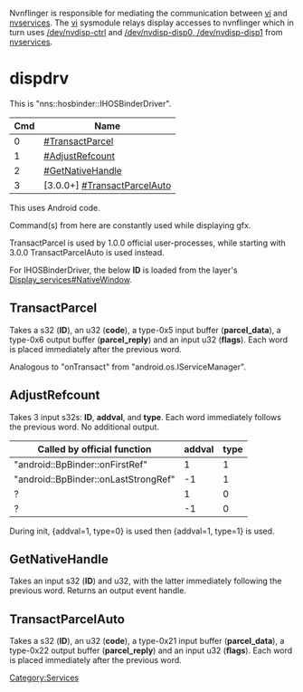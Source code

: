 Nvnflinger is responsible for mediating the communication between
[vi](Display%20services.md "wikilink") and
[nvservices](NV%20services.md "wikilink"). The
[vi](Display%20services.md "wikilink") sysmodule relays display accesses
to nvnflinger which in turn uses
[/dev/nvdisp-ctrl](NV%20services#.2Fdev.2Fnvdisp-ctrl.md##.2Fdev.2Fnvdisp-ctrl "wikilink")
and [/dev/nvdisp-disp0,
/dev/nvdisp-disp1](NV%20services#.2Fdev.2Fnvdisp-disp0.2C%20.2Fdev.2Fnvdisp-disp1.md##.2Fdev.2Fnvdisp-disp0.2C_.2Fdev.2Fnvdisp-disp1 "wikilink")
from [nvservices](NV%20services.md "wikilink").

# dispdrv

This is
"nns::hosbinder::IHOSBinderDriver".

| Cmd | Name                                                              |
| --- | ----------------------------------------------------------------- |
| 0   | [\#TransactParcel](#TransactParcel "wikilink")                    |
| 1   | [\#AdjustRefcount](#AdjustRefcount "wikilink")                    |
| 2   | [\#GetNativeHandle](#GetNativeHandle "wikilink")                  |
| 3   | \[3.0.0+\] [\#TransactParcelAuto](#TransactParcelAuto "wikilink") |

This uses Android code.

Command(s) from here are constantly used while displaying gfx.

TransactParcel is used by 1.0.0 official user-processes, while starting
with 3.0.0 TransactParcelAuto is used instead.

For IHOSBinderDriver, the below **ID** is loaded from the layer's
[Display\_services\#NativeWindow](Display%20services#NativeWindow.md##NativeWindow "wikilink").

## TransactParcel

Takes a s32 (**ID**), an u32 (**code**), a type-0x5 input buffer
(**parcel\_data**), a type-0x6 output buffer (**parcel\_reply**) and an
input u32 (**flags**). Each word is placed immediately after the
previous word.

Analogous to "onTransact" from "android.os.IServiceManager".

## AdjustRefcount

Takes 3 input s32s: **ID**, **addval**, and **type**. Each word
immediately follows the previous word. No additional output.

| Called by official function          | addval | type |
| ------------------------------------ | ------ | ---- |
| "android::BpBinder::onFirstRef"      | 1      | 1    |
| "android::BpBinder::onLastStrongRef" | \-1    | 1    |
| ?                                    | 1      | 0    |
| ?                                    | \-1    | 0    |

During init, {addval=1, type=0} is used then {addval=1, type=1} is used.

## GetNativeHandle

Takes an input s32 (**ID**) and u32, with the latter immediately
following the previous word. Returns an output event handle.

## TransactParcelAuto

Takes a s32 (**ID**), an u32 (**code**), a type-0x21 input buffer
(**parcel\_data**), a type-0x22 output buffer (**parcel\_reply**) and an
input u32 (**flags**). Each word is placed immediately after the
previous word.

[Category:Services](Category:Services "wikilink")
